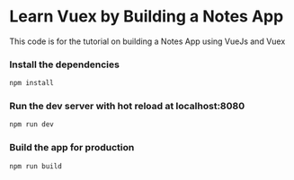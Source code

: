 # Learn Vuex by Building a Notes App

This code is for the tutorial on building a Notes App using VueJs and Vuex

### Install the dependencies

```bash
npm install
```

### Run the dev server with hot reload at localhost:8080

```bash
npm run dev
```

### Build the app for production

```bash
npm run build
```
